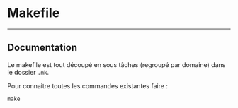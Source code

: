 # Makefile

---

## Documentation
Le makefile est tout découpé en sous tâches (regroupé par domaine) dans le dossier `.mk`.

Pour connaitre toutes les commandes existantes faire : 

```shell
make
```
